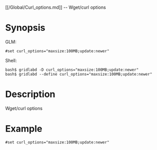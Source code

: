 [[/Global/Curl_options.md]] -- Wget/curl options

# Synopsis
GLM:
~~~
#set curl_options="maxsize:100MB;update:newer"
~~~
Shell:
~~~
bash$ gridlabd -D curl_options="maxsize:100MB;update:newer"
bash$ gridlabd --define curl_options="maxsize:100MB;update:newer"
~~~

# Description

Wget/curl options

# Example

~~~
#set curl_options="maxsize:100MB;update:newer"
~~~

